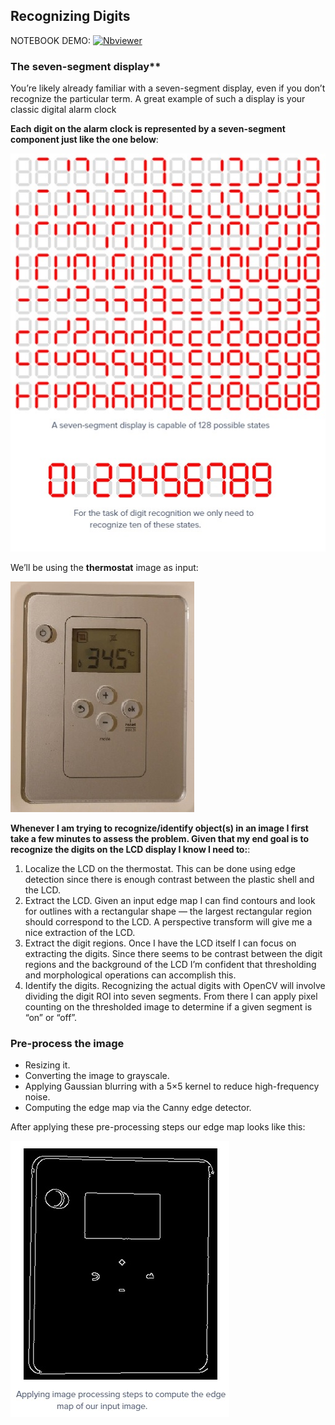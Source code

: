 ## Recognizing Digits 

NOTEBOOK DEMO:  [![Nbviewer](https://github.com/jupyter/design/blob/master/logos/Badges/nbviewer_badge.svg)](https://nbviewer.jupyter.org/github/shejz/OCR/blob/main/Recognizing%20digits%20with%20OpenCV/recognize_digits.ipynb)

### The seven-segment display**
You’re likely already familiar with a seven-segment display, even if you don’t recognize the particular term. A great example of such a display is your classic digital alarm clock

**Each digit on the alarm clock is represented by a seven-segment component just like the one below**:

![](https://github.com/shejz/OCR/blob/main/Recognizing%20digits%20with%20OpenCV/seven-segment.jpg)


We’ll be using the **thermostat** image as input:

![](https://github.com/shejz/OCR/blob/main/Recognizing%20digits%20with%20OpenCV/thermostat.jpg)

**Whenever I am trying to recognize/identify object(s) in an image I first take a few minutes to assess the problem. Given that my end goal is to recognize the digits on the LCD display I know I need to:**:
1. Localize the LCD on the thermostat. This can be done using edge detection since there is enough contrast between the plastic shell and the LCD.
2. Extract the LCD. Given an input edge map I can find contours and look for outlines with a rectangular shape — the largest rectangular region should correspond to the LCD. A perspective transform will give me a nice extraction of the LCD.
3. Extract the digit regions. Once I have the LCD itself I can focus on extracting the digits. Since there seems to be contrast between the digit regions and the background of the LCD I’m confident that thresholding and morphological operations can accomplish this.
4. Identify the digits. Recognizing the actual digits with OpenCV will involve dividing the digit ROI into seven segments. From there I can apply pixel counting on the thresholded image to determine if a given segment is “on” or “off”.

### Pre-process the image

- Resizing it.
- Converting the image to grayscale.
- Applying Gaussian blurring with a 5×5 kernel to reduce high-frequency noise.
- Computing the edge map via the Canny edge detector.

After applying these pre-processing steps our edge map looks like this:

![](https://github.com/shejz/OCR/blob/main/Recognizing%20digits%20with%20OpenCV/gray-scale.jpg)

